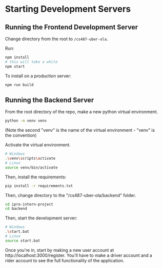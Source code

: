 # Starting Development Servers

## Running the Frontend Development Server

Change directory from the root to `/cs487-uber-ola`.

Run: 

```bash
npm install
# this will take a while
npm start
```

To install on a production server: 

```bash
npm run build
```

## Running the Backend Server

From the root directory of the repo, make a new python virtual environment. 

```bash
python -m venv venv
```
(Note the second "venv" is the name of the virtual environment - "venv" is the convention)

Activate the virtual environment. 

```bash
# Windows
.\venv\scripts\activate
# Linux
source venv/bin/activate
```

Then, install the requirements:
```bash
pip install -r requirements.txt
```

Then, change directory to the "/cs487-uber-ola/backend" folder. 

```bash
cd ipro-intern-project
cd backend
```

Then, start the development server: 

```bash
# Windows
.\start.bat
# Linux
source start.bat
```

Once you're in, start by making a new user account at http://localhost:3000/register. You'll have to make a driver account and a rider account to see the full functionality of the application. 